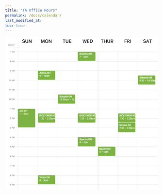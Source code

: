 ```yaml
---
title: "TA Office Hours"
permalink: /docs/calendar/
last_modified_at:
toc: true
---
```


![TA Office Hours](https://github.com/Stanford-BioE80/Stanford-BioE80.github.io/raw/master/_docs/office_hours.png)
